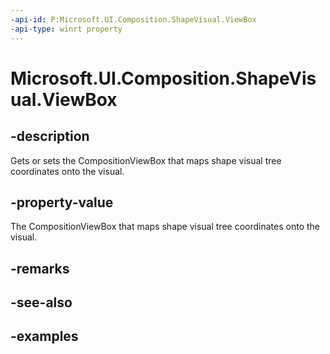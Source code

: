 ```yaml
---
-api-id: P:Microsoft.UI.Composition.ShapeVisual.ViewBox
-api-type: winrt property
---
```


<!-- Property syntax.
public CompositionViewBox ViewBox { get;  set; }
-->

# Microsoft.UI.Composition.ShapeVisual.ViewBox

## -description

Gets or sets the CompositionViewBox that maps shape visual tree coordinates onto the visual.

## -property-value

The CompositionViewBox that maps shape visual tree coordinates onto the visual.

## -remarks

## -see-also

## -examples

